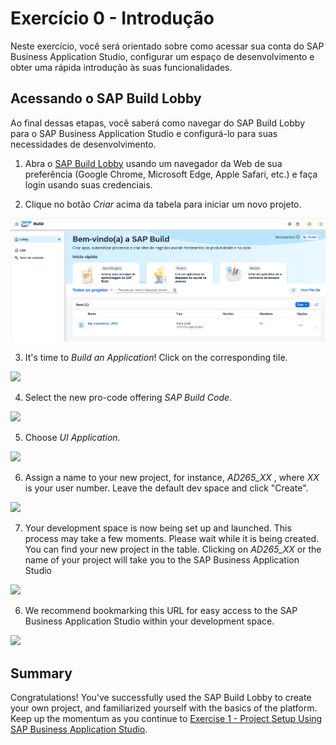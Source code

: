 # Exercício 0 - Introdução

Neste exercício, você será orientado sobre como acessar sua conta do SAP Business Application Studio, configurar um espaço de desenvolvimento e obter uma rápida introdução às suas funcionalidades.

## Acessando o SAP Build Lobby

Ao final dessas etapas, você saberá como navegar do SAP Build Lobby para o SAP Business Application Studio e configurá-lo para suas necessidades de desenvolvimento.

1. Abra o [SAP Build Lobby](https://lcapteched.eu10.build.cloud.sap/lobby) usando um navegador da Web de sua preferência (Google Chrome, Microsoft Edge, Apple Safari, etc.) e faça login usando suas credenciais.

2. Clique no botão *Criar* acima da tabela para iniciar um novo projeto.

![](images/BTP_01_0000.png)

3. It's time to *Build an Application*! Click on the corresponding tile.

![](images/AD265_01_0010.png)

4. Select the new pro-code offering *SAP Build Code*.

![](images/AD265_01_0020.png)

5. Choose *UI Application*.

![](images/AD265_01_0030.png)

6. Assign a name to your new project, for instance, *AD265_XX* , where *XX* is your user number. Leave the default dev space and click "Create".

![](images/AD265_01_0040.png)

7. Your development space is now being set up and launched. This process may take a few moments. Please wait while it is being created. You can find your new project in the table. Clicking on *AD265_XX* or the name of your project will take you to the SAP Business Application Studio

![](images/AD265_01_0050.png)


6. We recommend bookmarking this URL for easy access to the SAP Business Application Studio within your development space.

![](images/00_01_0040.png)


## Summary

Congratulations! You've successfully used the SAP Build Lobby to create your own project, and familiarized yourself with the basics of the platform. Keep up the momentum as you continue to [Exercise 1 - Project Setup Using SAP Business Application Studio](../ex1/README.md).
